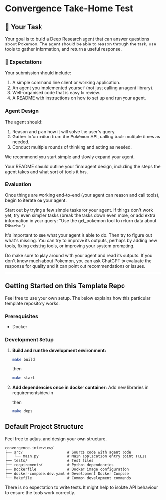 # Convergence Take-Home Test

## 🚀 Your Task

Your goal is to build a Deep Research agent that can answer questions about Pokemon. The agent should be able to reason through the task, use tools to gather information, and return a useful response.

### 🧭 Expectations

Your submission should include:
1. A simple command line client or working application.
2. An agent you implemented yourself (not just calling an agent library).
3. Well-organised code that is easy to review.
4. A README with instructions on how to set up and run your agent.

### Agent Design

The agent should:
1. Reason and plan how it will solve the user's query.
2. Gather information from the Pokémon API, calling tools multiple times as needed.
3. Conduct multiple rounds of thinking and acting as needed.

We recommend you start simple and slowly expand your agent.

Your README should outline your final agent design, including the steps the agent takes and what sort of tools it has.

### Evaluation

Once things are working end-to-end (your agent can reason and call tools), begin to iterate on your agent.

Start out by trying a few simple tasks for your agent. If things don't work yet, try even simpler tasks (break the tasks down even more, or add extra information in your query: "Use the get_pokemon tool to return data about Pikachu").

It's important to see what your agent is able to do. Then try to figure out what's missing. You can try to improve its outputs, perhaps by adding new tools, fixing existing tools, or improving your system prompting.

Do make sure to play around with your agent and read its outputs. If you don't know much about Pokemon, you can ask ChatGPT to evaluate the response for quality and it can point out recommendations or issues.

---

## Getting Started on this Template Repo

Feel free to use your own setup. The below explains how this particular template repository works.

### Prerequisites

- Docker

### Development Setup

1. **Build and run the development environment:**

   ```bash
   make build
   ```
   then
   ```bash
   make start
   ```
2. **Add dependencies once in docker container:**
   Add new libraries in requirements/dev.in

   then

   ```bash
   make deps
   ```

## Default Project Structure

Feel free to adjust and design your own structure.

```
convergence-interview/
├── src/                    # Source code with agent code
│   └── main.py             # Main application entry point (CLI)
├── tests/                  # Test files
├── requirements/           # Python dependencies
├── Dockerfile              # Docker image configuration
├── docker-compose.dev.yaml # Development Docker Compose
└── Makefile                # Common development commands
```

There is no expectation to write tests. It might help to isolate API behaviour to ensure the tools work correctly.
